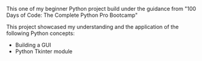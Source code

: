 This one of my beginner Python project build under the guidance from "100 Days of Code: The Complete Python Pro Bootcamp"

This project showcased my understanding and the application of the following Python concepts:

- Building a GUI
- Python Tkinter module
